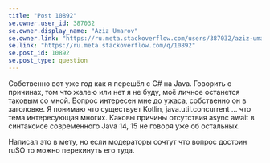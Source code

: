 ```yaml
---
title: "Post 10892"
se.owner.user_id: 387032
se.owner.display_name: "Aziz Umarov"
se.owner.link: "https://ru.meta.stackoverflow.com/users/387032/aziz-umarov"
se.link: "https://ru.meta.stackoverflow.com/q/10892"
se.post_id: 10892
se.post_type: question
---
```

<p>Собственно вот уже год как я перешёл c С# на Java. Говорить о причинах, том что жалею или нет я не буду, моё личное останется таковым со мной. Вопрос интересен мне до ужаса, собственно он в заголовке. Я понимаю что существует Kotlin, java.util.concurrent ... что тема интересующая многих. Каковы причины отсутствия async await в синтаксисе современного Java 14, 15 не говоря уже об остальных.</p>
<p>Написал это в мету, но если модераторы сочтут что вопрос достоин ruSO то можно перекинуть его туда.</p>
